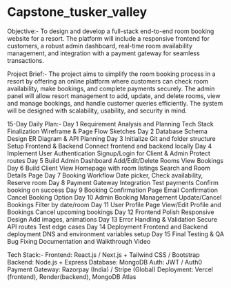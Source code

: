 # Capstone_tusker_valley


Objective:-
To design and develop a full-stack end-to-end room booking website for a resort. The platform will include a responsive frontend for customers, a robust admin dashboard, real-time room availability management, and integration with a payment gateway for seamless transactions.

Project Brief:-
The project aims to simplify the room booking process in a resort by offering an online platform where customers can check room availability, make bookings, and complete payments securely. The admin panel will allow resort management to add, update, and delete rooms, view and manage bookings, and handle customer queries efficiently. The system will be designed with scalability, usability, and security in mind.

15-Day Daily Plan:-
Day 1
Requirement Analysis and Planning
Tech Stack Finalization
Wireframe & Page Flow Sketches
Day 2
Database Schema Design
ER Diagram & API Planning
Day 3
Initialize Git and folder structure
Setup Frontend & Backend
Connect frontend and backend locally
Day 4
Implement User Authentication
Signup/Login for Client & Admin
Protect routes
Day 5
Build Admin Dashboard
Add/Edit/Delete Rooms
View Bookings
Day 6
Build Client View
Homepage with room listings
Search and Room Details Page
Day 7
Booking Workflow
Date picker, Check availability, Reserve room
Day 8
Payment Gateway Integration
Test payments
Confirm booking on success
Day 9
Booking Confirmation Page
Email Confirmation
Cancel Booking Option
Day 10
Admin Booking Management
Update/Cancel Bookings
Filter by date/room
Day 11
User Profile Page
View/Edit Profile and Bookings
Cancel upcoming bookings
Day 12
Frontend Polish
Responsive Design
Add images, animations
Day 13
Error Handling & Validation
Secure API routes
Test edge cases
Day 14
Deployment
Frontend and Backend deployment
DNS and environment variables setup
Day 15
Final Testing & QA
Bug Fixing
Documentation and Walkthrough Video



Tech Stack:-
Frontend: React.js / Next.js + Tailwind CSS / Bootstrap
Backend: Node.js + Express
Database: MongoDB
Auth: JWT / Auth0
Payment Gateway: Razorpay (India) / Stripe (Global)
Deployment: Vercel (frontend), Render(backend), MongoDB Atlas

